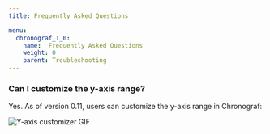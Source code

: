 ```yaml
---
title: Frequently Asked Questions

menu:
  chronograf_1_0:
    name:  Frequently Asked Questions
    weight: 0
    parent: Troubleshooting
---
```


### Can I customize the y-axis range?

Yes. As of version 0.11, users can customize the y-axis range in Chronograf:

![Y-axis customizer GIF](/img/chronograf/v1.0/y-axis-customization.gif)
